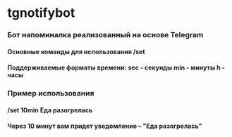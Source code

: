 # tgnotifybot

### Бот напоминалка реализованный на основе Telegram
#### Основные команды для использования /set
#### Поддерживаемые форматы времени: sec - секунды min - минуты h - часы

### Пример использования
#### /set 10min Eда разогрелась
#### Через 10 минут вам придет уведомление – "Еда разогрелась"
